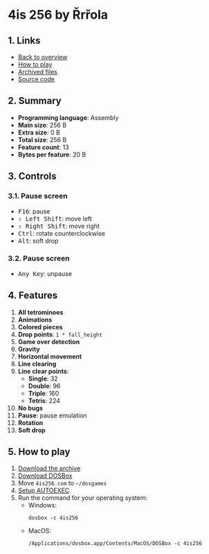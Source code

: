# 4is 256 by Řrřola

## 1. Links

- [Back to overview](../README.md)
- [How to play](#5-how-to-play)
- [Archived files](https://github.com/nineteendo/tetris4karchive/tree/main/4is-256/archive)
- [Source code](https://pouet.net/prod.php?which=29286)

## 2. Summary

- **Programming language**: Assembly
- **Main size**: 256 B
- **Extra size**: 0 B
- **Total size**: 256 B
- **Feature count**: 13
- **Bytes per feature**: 20 B

## 3. Controls

### 3.1. Pause screen

- <kbd>F16</kbd>: pause
- <kbd>⇧ Left Shift</kbd>: move left
- <kbd>⇧ Right Shift</kbd>: move right
- <kbd>Ctrl</kbd>: rotate counterclockwise
- <kbd>Alt</kbd>: soft drop

### 3.2. Pause screen

- <kbd>Any Key</kbd>: unpause

## 4. Features

1. **All tetrominoes**
2. **Animations**
3. **Colored pieces**
4. **Drop points**: `1 * fall_height`
5. **Game over detection**
6. **Gravity**
7. **Horizontal movement**
8. **Line clearing**
9. **Line clear points**:
    - **Single**: 32
    - **Double**: 96
    - **Triple**: 160
    - **Tetris**: 224
10. **No bugs**
11. **Pause**: pause emulation
12. **Rotation**
13. **Soft drop**

## 5. How to play

1. [Download the archive](https://codeload.github.com/nineteendo/tetris4karchive/zip/refs/heads/main)
2. [Download DOSBox](https://sourceforge.net/projects/dosbox/files/latest/download)
3. Move `4is256.com` to `~/dosgames`
4. [Setup AUTOEXEC](https://dosbox.com/wiki/AUTOEXEC)
5. Run the command for your operating system:
    - Windows:
        ```shell
        dosbox -c 4is256
        ```
    - MacOS:
        ```shell
        /Applications/dosbox.app/Contents/MacOS/DOSBox -c 4is256
        ```